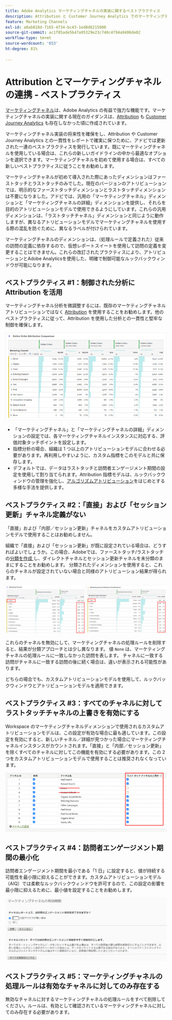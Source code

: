 ```yaml
---
title: Adobe Analytics マーケティングチャネルの実装に関するベストプラクティス
description: Attribution と Customer Journey Analytics でのマーケティングチャネルの使用に関するベストプラクティスの更新
feature: Marketing Channels
exl-id: a0ab818d-7165-4f34-bc43-1ed8d6215800
source-git-commit: ac1f85ade5b47a95329e23c740c4794a9406de02
workflow-type: tm+mt
source-wordcount: '653'
ht-degree: 81%

---
```


# Attribution とマーケティングチャネルの連携 - ベストプラクティス

[マーケティングチャネル](/help/components/c-marketing-channels/c-getting-started-mchannel.md)は、Adobe Analytics の有益で強力な機能です。マーケティングチャネルの実装に関する現在のガイダンスは、[Attribution](/help/analyze/analysis-workspace/attribution/overview.md) も [Customer Journey Analytics](https://experienceleague.adobe.com/docs/analytics-platform/using/cja-usecases/marketing-channels.html?lang=ja#cja-usecases) も存在しなかった頃に作成されています。

マーケティングチャネル実装の将来性を確保をし、Attribution や Customer Journey Analytics との一貫性をレポートで確実に保つために、アドビでは更新された一連のベストプラクティスを発行しています。既にマーケティングチャネルを使用している場合は、これらの新しいガイドラインの中から最適なオプションを選択できます。マーケティングチャネルを初めて使用する場合は、すべての新しいベストプラクティスに従うことをお勧めします。

マーケティングチャネルが初めて導入された際にあったディメンションはファーストタッチとラストタッチのみでした。現在のバージョンのアトリビューションでは、明示的なファーストタッチディメンションとラストタッチディメンションは不要になりました。アドビでは、汎用の「マーケティングチャネル」ディメンションと「マーケティングチャネルの詳細」ディメンションを提供し、それらを目的のアトリビューションモデルで使用できるようにしています。これらの汎用ディメンションは、「ラストタッチチャネル」ディメンションと同じように動作しますが、異なるアトリビューションモデルでマーケティングチャネルを使用する際の混乱を防ぐために、異なるラベルが付けられています。

マーケティングチャネルのディメンションは、（処理ルールで定義された）従来の訪問の定義に依存するので、仮想レポートスイートを使用して訪問の定義を変更することはできません。これらの改訂されたプラクティスにより、アトリビューションとAdobe Analyticsを使用した、明確で制御可能なルックバックウィンドウが可能になります。

## ベストプラクティス #1：制御された分析に Attribution を活用

マーケティングチャネル分析を微調整するには、既存のマーケティングチャネルアトリビューションではなく [Attribution](/help/analyze/analysis-workspace/attribution/overview.md) を使用することをお勧めします。他のベストプラクティスに従って、Attribution を使用した分析との一貫性と堅牢な制御を確保します。

![](assets/attribution.png)

* 「マーケティングチャネル」と「マーケティングチャネルの詳細」ディメンションの設定では、各マーケティングチャネルインスタンスに対応する、評価対象タッチポイントを設定します。
* 指標分析の場合、組織は 1 つ以上のアトリビューションモデルに合わせる必要があります。再利用しやすいように、カスタム指標をこのモデルと共に保存します。
* デフォルトでは、データはラストタッチと訪問者エンゲージメント期間の設定を使用して割り当てられます。Attribution 指標モデルは、ルックバックウィンドウの管理を強化し、[アルゴリズムアトリビューション](/help/analyze/analysis-workspace/attribution/algorithmic.md#analysis-workspace)をはじめとする多様な手法を提供します。

## ベストプラクティス #2：「直接」および「セッション更新」チャネル定義がない

「直接」および「内部／セッション更新」チャネルをカスタムアトリビューションモデルで使用することはお勧めしません。

組織で「直接」および「セッション更新」が既に設定されている場合は、どうすればよいでしょうか。この場合、Adobeでは、ファーストタッチ/ラストタッチの [&#x200B; 分類を作成 &#x200B;](/help/admin/tools/manage-rs/edit-settings/marketing-channels/classifications-mchannel.md) し、ダイレクトチャネルとセッション更新チャネルを未分類のままにすることをお勧めします。 分類されたディメンションを使用すると、これらのチャネルが設定されていない場合と同様のアトリビューション結果が得られます。

![](assets/direct-session-refresh.png)

これらのチャネルを無効にして、マーケティングチャネルの処理ルールを削除すると、結果が分類アプローチとは少し異なります。 値 `None` は、マーケティングチャネルの処理ルールに一致しなかった訪問を表します。 チャネルに一致する訪問がチャネルに一致する訪問の後に続く場合は、違いが表示される可能性があります。

どちらの場合でも、カスタムアトリビューションモデルを使用して、ルックバックウィンドウとアトリビューションモデルを適用できます。

## ベストプラクティス #3：すべてのチャネルに対してラストタッチチャネルの上書きを有効にする

Workspace のマーケティングチャネルディメンションで使用されるカスタムアトリビューションモデルは、この設定が有効な場合に最も適しています。この設定を有効にすると、新しいチャネル／詳細が見つかった場合にマーケティングチャネルインスタンスがカウントされます。「直接」と「内部／セッション更新」を除くすべてのチャネルに対してこの機能を有効にする必要があります。この 2 つをカスタムアトリビューションモデルで使用することは推奨されなくなっています。

![](assets/override.png)

## ベストプラクティス #4：訪問者エンゲージメント期間の最小化

訪問者エンゲージメント期間を最小である「1 日」に設定すると、値が持続する可能性を最小限に抑えることができます。カスタムアトリビューションモデル（AIQ）では柔軟なルックバックウィンドウを許可するので、この設定の影響を最小限に抑えるために、最小値を設定することをお勧めします。

![](assets/expiration.png)

## ベストプラクティス #5：マーケティングチャネルの処理ルールは有効なチャネルに対してのみ存在する

無効なチャネルに対するマーケティングチャネルの処理ルールをすべて削除してください。ルールは、有効として確認されているマーケティングチャネルに対してのみ存在する必要があります。
